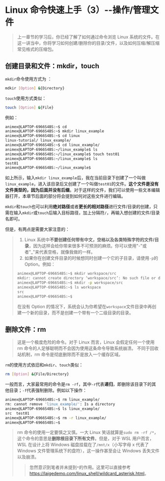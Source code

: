 # Linux 命令快速上手（3）--操作/管理文件

> 上一章节的学习后，你已经了解了如何通过命令浏览 Linux 系统的文件。在这一讲当中，你将学习如何创建/删除你的目录/文件，以及如何压缩/解压缩常见格式的压缩包。

## 创建目录和文件：mkdir，touch

`mkdir`命令使用方式为 ：

```bash
mdkir [Option] &{Directory}
```

`touch`使用方式类似：

```bash
touch [Option] &{File}
```

例如：

```bash
animex@LAPTOP-6966S4BS:~$ cd
animex@LAPTOP-6966S4BS:~$ mkdir linux_example
animex@LAPTOP-6966S4BS:~$ cd linux
linux-tutorial/ linux_example/
animex@LAPTOP-6966S4BS:~$ cd linux_example/
animex@LAPTOP-6966S4BS:~/linux_example$ ls
animex@LAPTOP-6966S4BS:~/linux_example$ touch test01
animex@LAPTOP-6966S4BS:~/linux_example$ ls
test01
animex@LAPTOP-6966S4BS:~/linux_example$
```

如上所示，输入`mkdir linux_example`后，我在当前目录下创建了一个叫做`linux_example`，进入该目录后又创建了一个叫做`test01`的文件。**这个文件是没有文件类型的，因为后面并没有后缀**。对于这样的文件，我们可以使用一些文本编辑器打开，本章节后面的部分将会提到如何对这些文件进行编辑。

`mkdir`和`touch`也可以利用**绝对路径**或者**更长的相对路径**进行文件/目录的创建，只需在输入`mkdir`或`touch`后输入目标路径，加上分隔符`/`，再输入想创建的文件/目录名即可。

但是，有两点是需要大家注意的：

> 1. Linux 系统中**不要创建任何带有中文，空格以及各类特殊字符的文件/目录**，因为这样会给你带来很多不可预测的麻烦。你可以使用"-"或者"\_"来代表空格，就像我做的一样。
> 2. 如果你在创建文件目录的时候想同时创建一个它的子目录，请使用`-p`的 Option。例如：
>
> ```bash
> animex@LAPTOP-6966S4BS:~$ mkdir workspace/src
> mkdir: cannot create directory ‘workspace/src’: No such file or directory
> animex@LAPTOP-6966S4BS:~$ mkdir -p workspace/src
> animex@LAPTOP-6966S4BS:~$ ls workspace
> src
> animex@LAPTOP-6966S4BS:~$
> ```
>
> 在没有 Option 的情况下，系统会认为你希望在`workspace`文件目录中再创建一个新的目录，而不是创建一个带有一个二级目录的目录。

## 删除文件：rm

> 这是一个极度危险的命令。对于 Linux 而言，Linux 会假定任何一个使用 rm 命令的人足够聪明而不会因为使用这条命令导致系统崩溃。
> 不同于回收站机制，rm 命令是彻底删除而不是放入一个缓存区域。

`rm`的使用方式依旧和`mkdir`、`touch`类似：

```bash
rm [Option] &{File/Directory}
```

一般而言，大家最常用的命令是`rm -rf`，其中`-r`代表**递归**，即删除该目录下的其他目录；`-f`代表强制删除。例如以下操作：

```bash
animex@LAPTOP-6966S4BS:~$ rm linux_example/
rm: cannot remove 'linux_example/': Is a directory
animex@LAPTOP-6966S4BS:~$ ls linux_example/
src  test01
animex@LAPTOP-6966S4BS:~$ rm -r linux_example/
animex@LAPTOP-6966S4BS:~$
```

> rm 命令的使用一定要慎之又慎。一大 Linux 笑话就算是`sudo rm -rf /*`，这个命令的意思是**删除根目录下所有文件**。但是，对于 WSL 用户而言，WSL 在设计上将 Windows 磁盘挂载在了`/mnt/x`（小写字母 x 代表了 Windows 文件管理系统下的盘符），这一操作甚至会让 Windows 丢失文件以及崩溃。
>
> > 忽然意识到笔者并未提到`*`的作用。这里可以直接参考 <https://laigedemo.com/linux_shell/wildcard_asterisk.html>。
